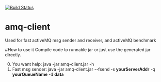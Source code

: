 [![Build Status](https://travis-ci.org/sammylp/amq-client.svg?branch=master)](https://travis-ci.org/sammylp/amq-client)

# amq-client
Used for fast activeMQ msg sender and receiver, and activeMQ benchmark

#How to use it
Compile code to runnable jar or just use the generated jar directly.

0. You want help:
java -jar amq-client.jar -h
1. Fast msg sender:
java -jar amq-client.jar --fsend -s __yourServerAddr__ -q __yourQueueName__ -d __data__